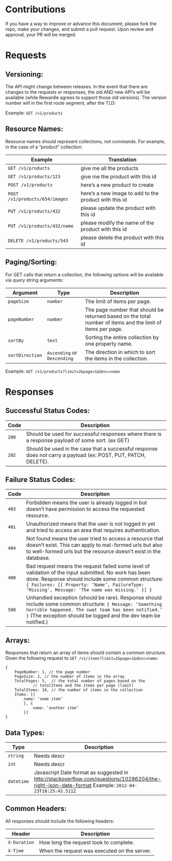 # Contributions

If you have a way to improve or advance this document, please fork the repo, make your changes, and submit a pull request. Upon review and approval, your PR will be merged. 

# Requests
## Versioning:

The API might change between releases. In the event that there are changes to the requests or responses, the old AND new API’s will be available (while Rewardle agrees to support those old versions). The version number will in the first route segment, after the TLD:

Example: `GET /v1/products`

## Resource Names:
Resource names should represent collections, not commands. For example, in the case of a “product” collection:

Example | Translation
--- | ---
`GET /v1/products` | give me all the products
`GET /v1/products/123` | give me the product with this id
`POST /v1/products` | here’s a new product to create
`POST /v1/products/654/images` | here’s a new image to add to the product with this id
`PUT /v1/products/432` | please update the product with this id
`PUT /v1/products/432/name` | please modify the name of the product with this id
`DELETE /v1/products/543` | please delete the product with this id

## Paging/Sorting:

For GET calls that return a collection, the following options will be available via query string arguments:

Argument | Type | Description
--- | --- | ---
`pageSize` | `number` | The limit of items per page.
`pageNumber` | `number` | The page number that should be returned based on the total number of items and the limit of items per page.
`sortBy` | `text` | Sorting the entire collection by one property name.
`sortDirection` | `Ascending` or `Descending` | The direction in which to sort the items in the collection.

Example: `GET /v1/products?limit=2&page=1&desc=name`

# Responses

## Successful Status Codes:

Code | Description
--- | ---
`200` | Should be used for successful responses where there is a response payload of some sort. (ex GET)
`202` | Should be used in the case that a successful response does not carry a payload (ex: POST, PUT, PATCH, DELETE).

## Failure Status Codes:

Code | Description
--- | ---
`403` | Forbidden means the user is already logged in but doesn’t have permission to access the requested resource.
`401` | Unauthorized means that the user is not logged in yet and tried to access an area that requires authentication.
`404` | Not found means the user tried to access a resource that doesn’t exist. This can apply to mal-formed urls but also to well-formed urls but the resource doesn’t exist in the database.
`400` | Bad request means the request failed some level of validation of the input submitted. No work has been done. Response should include some common structure: `{ Failures: [{ Property: ‘Name’, FailureType: ‘Missing', Message: 'The name was missing.' }] }`
`500` | Unhandled exception (should be rare). Response should include some common structure: `{ Message: ‘Something horrible happened. The swat team has been notified.’ }` (The exception should be logged and the dev team be notified.)

## Arrays:

Responses that return an array of items should contain a common structure. Given the following request to `GET /v1/items?limit=2&page=1&desc=name`:

```
{
	PageNumber: 1, // the page number
	PageSize: 2, // the number of items in the array
	TotalPages: 5, 	// the total number of pages based on the 
			// totalItems and the items per page (limit)
	TotalItems: 10, // the number of items in the collection
	Items: [{
		name: ‘some item’
		}, {
			name: ‘another item’
		}]
}
```

## Data Types:

Type | Description
--- | ---
`string` | Needs descr
`int` | Needs descr
`datetime` | Javascript Date format as suggested in http://stackoverflow.com/questions/10286204/the-right-json-date-format Example: `2012-04-23T18:25:43.511Z`

## Common Headers:

All responses should include the following headers:

Header | Description
--- | ---
`X-Duration` | How long the request took to complete.
`X-Time` | When the request was executed on the server.
